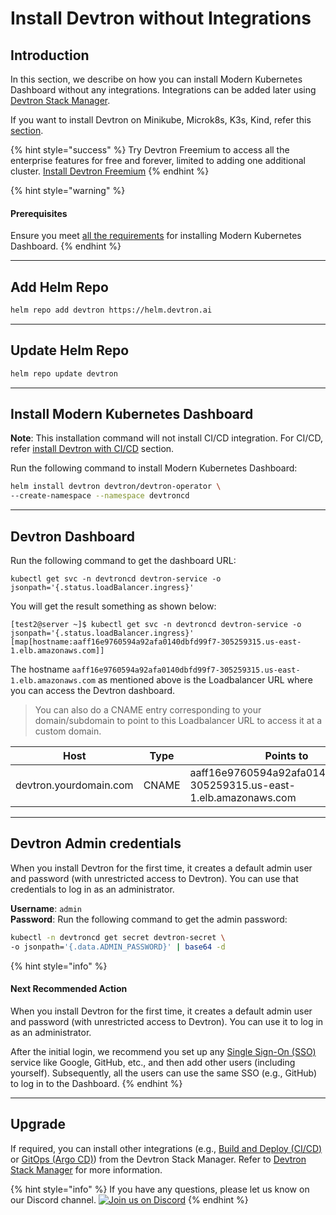 # Install Devtron without Integrations

## Introduction

In this section, we describe on how you can install Modern Kubernetes Dashboard without any integrations. Integrations can be added later using [Devtron Stack Manager](https://github.com/devtron-labs/devtron-documentation/blob/main/docs/user-guide/stack-manager.md).

If you want to install Devtron on Minikube, Microk8s, K3s, Kind, refer this [section](install-devtron-on-minikube-microk8s-k3s-kind.md).

{% hint style="success" %}
Try Devtron Freemium to access all the enterprise features for free and forever, limited to adding one additional cluster. [Install Devtron Freemium](https://license.devtron.ai/dashboard)
{% endhint %}

{% hint style="warning" %}
#### Prerequisites

Ensure you meet [all the requirements](../getting-started.md#prerequisites) for installing Modern Kubernetes Dashboard.
{% endhint %}

***

## Add Helm Repo

```bash
helm repo add devtron https://helm.devtron.ai
```

***

## Update Helm Repo

```bash
helm repo update devtron
```

***

## Install Modern Kubernetes Dashboard

**Note**: This installation command will not install CI/CD integration. For CI/CD, refer [install Devtron with CI/CD](install-devtron-with-cicd.md) section.

Run the following command to install Modern Kubernetes Dashboard:

```bash
helm install devtron devtron/devtron-operator \
--create-namespace --namespace devtroncd
```

***

## Devtron Dashboard

Run the following command to get the dashboard URL:

```
kubectl get svc -n devtroncd devtron-service -o jsonpath='{.status.loadBalancer.ingress}'
```

You will get the result something as shown below:

```
[test2@server ~]$ kubectl get svc -n devtroncd devtron-service -o jsonpath='{.status.loadBalancer.ingress}'
[map[hostname:aaff16e9760594a92afa0140dbfd99f7-305259315.us-east-1.elb.amazonaws.com]]
```

The hostname `aaff16e9760594a92afa0140dbfd99f7-305259315.us-east-1.elb.amazonaws.com` as mentioned above is the Loadbalancer URL where you can access the Devtron dashboard.

> You can also do a CNAME entry corresponding to your domain/subdomain to point to this Loadbalancer URL to access it at a custom domain.

| Host                   | Type  | Points to                                                              |
| ---------------------- | ----- | ---------------------------------------------------------------------- |
| devtron.yourdomain.com | CNAME | aaff16e9760594a92afa0140dbfd99f7-305259315.us-east-1.elb.amazonaws.com |

***

## Devtron Admin credentials

When you install Devtron for the first time, it creates a default admin user and password (with unrestricted access to Devtron). You can use that credentials to log in as an administrator.

**Username**: `admin`\
**Password**: Run the following command to get the admin password:

```bash
kubectl -n devtroncd get secret devtron-secret \
-o jsonpath='{.data.ADMIN_PASSWORD}' | base64 -d
```

{% hint style="info" %}
#### Next Recommended Action

When you install Devtron for the first time, it creates a default admin user and password (with unrestricted access to Devtron). You can use it to log in as an administrator.

After the initial login, we recommend you set up any [Single Sign-On (SSO)](../global-configurations/authorization/sso-login/) service like Google, GitHub, etc., and then add other users (including yourself). Subsequently, all the users can use the same SSO (e.g., GitHub) to log in to the Dashboard.
{% endhint %}

***

## Upgrade

If required, you can install other integrations (e.g., [Build and Deploy (CI/CD)](../usage/integrations/build-and-deploy-ci-cd.md) or [GitOps (Argo CD)](../usage/integrations/argocd.md)) from the Devtron Stack Manager. Refer to [Devtron Stack Manager](../usage/integrations/) for more information.

{% hint style="info" %}
If you have any questions, please let us know on our Discord channel. [![Join us on Discord](https://img.shields.io/badge/Join%20us%20on-Discord-e01563.svg)](https://discord.gg/jsRG5qx2gp)
{% endhint %}

